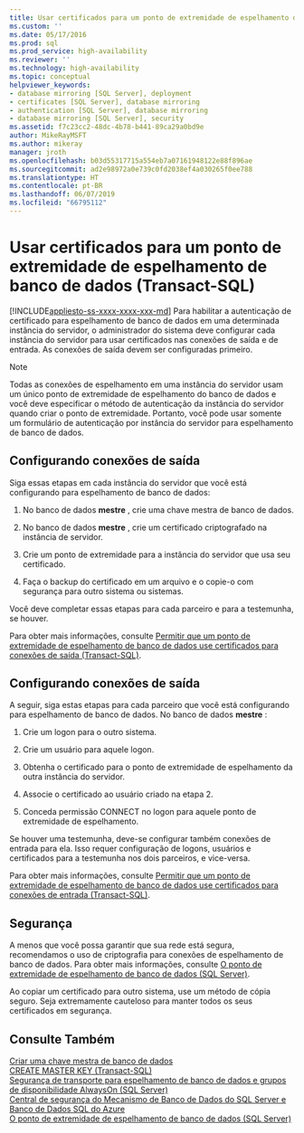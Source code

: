 ```yaml
---
title: Usar certificados para um ponto de extremidade de espelhamento de banco de dados (Transact-SQL) | Microsoft Docs
ms.custom: ''
ms.date: 05/17/2016
ms.prod: sql
ms.prod_service: high-availability
ms.reviewer: ''
ms.technology: high-availability
ms.topic: conceptual
helpviewer_keywords:
- database mirroring [SQL Server], deployment
- certificates [SQL Server], database mirroring
- authentication [SQL Server], database mirroring
- database mirroring [SQL Server], security
ms.assetid: f7c23cc2-48dc-4b78-b441-89ca29a0bd9e
author: MikeRayMSFT
ms.author: mikeray
manager: jroth
ms.openlocfilehash: b03d55317715a554eb7a07161948122e88f896ae
ms.sourcegitcommit: ad2e98972a0e739c0fd2038ef4a030265f0ee788
ms.translationtype: HT
ms.contentlocale: pt-BR
ms.lasthandoff: 06/07/2019
ms.locfileid: "66795112"
---
```

# <a name="use-certificates-for-a-database-mirroring-endpoint-transact-sql"></a>Usar certificados para um ponto de extremidade de espelhamento de banco de dados (Transact-SQL)
[!INCLUDE[appliesto-ss-xxxx-xxxx-xxx-md](../../includes/appliesto-ss-xxxx-xxxx-xxx-md.md)]
  Para habilitar a autenticação de certificado para espelhamento de banco de dados em uma determinada instância do servidor, o administrador do sistema deve configurar cada instância do servidor para usar certificados nas conexões de saída e de entrada. As conexões de saída devem ser configuradas primeiro.  
  
> [!NOTE]  
>  Todas as conexões de espelhamento em uma instância do servidor usam um único ponto de extremidade de espelhamento do banco de dados e você deve especificar o método de autenticação da instância do servidor quando criar o ponto de extremidade. Portanto, você pode usar somente um formulário de autenticação por instância do servidor para espelhamento de banco de dados.  
  
## <a name="configuring-outbound-connections"></a>Configurando conexões de saída  
 Siga essas etapas em cada instância do servidor que você está configurando para espelhamento de banco de dados:  
  
1.  No banco de dados **mestre** , crie uma chave mestra de banco de dados.  
  
2.  No banco de dados **mestre** , crie um certificado criptografado na instância de servidor.  
  
3.  Crie um ponto de extremidade para a instância do servidor que usa seu certificado.  
  
4.  Faça o backup do certificado em um arquivo e o copie-o com segurança para outro sistema ou sistemas.  
  
 Você deve completar essas etapas para cada parceiro e para a testemunha, se houver.  
  
 Para obter mais informações, consulte [Permitir que um ponto de extremidade de espelhamento de banco de dados use certificados para conexões de saída &#40;Transact-SQL&#41;](../../database-engine/database-mirroring/database-mirroring-use-certificates-for-outbound-connections.md).  
  
## <a name="configuring-inbound-connections"></a>Configurando conexões de saída  
 A seguir, siga estas etapas para cada parceiro que você está configurando para espelhamento de banco de dados. No banco de dados **mestre** :  
  
1.  Crie um logon para o outro sistema.  
  
2.  Crie um usuário para aquele logon.  
  
3.  Obtenha o certificado para o ponto de extremidade de espelhamento da outra instância do servidor.  
  
4.  Associe o certificado ao usuário criado na etapa 2.  
  
5.  Conceda permissão CONNECT no logon para aquele ponto de extremidade de espelhamento.  
  
 Se houver uma testemunha, deve-se configurar também conexões de entrada para ela. Isso requer configuração de logons, usuários e certificados para a testemunha nos dois parceiros, e vice-versa.  
  
 Para obter mais informações, consulte [Permitir que um ponto de extremidade de espelhamento de banco de dados use certificados para conexões de entrada &#40;Transact-SQL&#41;](../../database-engine/database-mirroring/database-mirroring-use-certificates-for-inbound-connections.md).  
  
## <a name="security"></a>Segurança  
 A menos que você possa garantir que sua rede está segura, recomendamos o uso de criptografia para conexões de espelhamento de banco de dados. Para obter mais informações, consulte [O ponto de extremidade de espelhamento de banco de dados &#40;SQL Server&#41;](../../database-engine/database-mirroring/the-database-mirroring-endpoint-sql-server.md).  
  
 Ao copiar um certificado para outro sistema, use um método de cópia seguro. Seja extremamente cauteloso para manter todos os seus certificados em segurança.  
  
## <a name="see-also"></a>Consulte Também  
 [Criar uma chave mestra de banco de dados](../../relational-databases/security/encryption/create-a-database-master-key.md)   
 [CREATE MASTER KEY &#40;Transact-SQL&#41;](../../t-sql/statements/create-master-key-transact-sql.md)   
 [Segurança de transporte para espelhamento de banco de dados e grupos de disponibilidade AlwaysOn &#40;SQL Server&#41;](../../database-engine/database-mirroring/transport-security-database-mirroring-always-on-availability.md)   
 [Central de segurança do Mecanismo de Banco de Dados do SQL Server e Banco de Dados SQL do Azure](../../relational-databases/security/security-center-for-sql-server-database-engine-and-azure-sql-database.md)   
 [O ponto de extremidade de espelhamento de banco de dados &#40;SQL Server&#41;](../../database-engine/database-mirroring/the-database-mirroring-endpoint-sql-server.md)  
  
  
